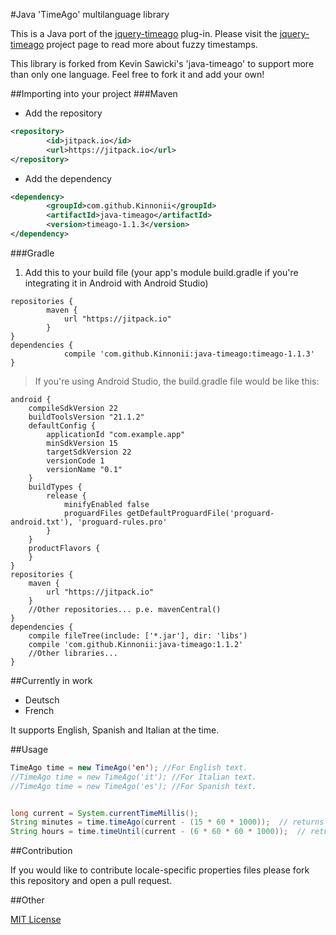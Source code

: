 #Java 'TimeAgo' multilanguage library

This is a Java port of the [jquery-timeago](https://github.com/rmm5t/jquery-timeago) plug-in.  Please visit the [jquery-timeago](http://rmm5t.github.com/jquery-timeago/) project page to read more about fuzzy timestamps.

This library is forked from Kevin Sawicki's 'java-timeago' to support more than only one language. Feel free to fork it and add your own! 


##Importing into your project
###Maven
* Add the repository
```xml
<repository>
	    <id>jitpack.io</id>
	    <url>https://jitpack.io</url>
</repository>
```
* Add the dependency
```xml
<dependency>
	    <groupId>com.github.Kinnonii</groupId>
	    <artifactId>java-timeago</artifactId>
	    <version>timeago-1.1.3</version>
</dependency>
```
###Gradle
1. Add this to your build file (your app's module build.gradle if you're integrating it in Android with Android Studio)
```
repositories {
	    maven {
	        url "https://jitpack.io"
	    }
}
dependencies {
	        compile 'com.github.Kinnonii:java-timeago:timeago-1.1.3'
}
```

>If you're using Android Studio, the build.gradle file would be like this:
```
android {
    compileSdkVersion 22
    buildToolsVersion "21.1.2"
    defaultConfig {
        applicationId "com.example.app"
        minSdkVersion 15
        targetSdkVersion 22
        versionCode 1
        versionName "0.1"
    }
    buildTypes {
        release {
            minifyEnabled false
            proguardFiles getDefaultProguardFile('proguard-android.txt'), 'proguard-rules.pro'
        }
    }
    productFlavors {
    }
}
repositories {
    maven {
        url "https://jitpack.io"
    }
    //Other repositories... p.e. mavenCentral()
}
dependencies {
    compile fileTree(include: ['*.jar'], dir: 'libs')
    compile 'com.github.Kinnonii:java-timeago:1.1.2'
    //Other libraries...
}
```

##Currently in work
* Deutsch
* French

It supports English, Spanish and Italian at the time.

##Usage

```java
TimeAgo time = new TimeAgo('en'); //For English text.
//TimeAgo time = new TimeAgo('it'); //For Italian text.
//TimeAgo time = new TimeAgo('es'); //For Spanish text.


long current = System.currentTimeMillis();
String minutes = time.timeAgo(current - (15 * 60 * 1000));	// returns "15 minutes ago"
String hours = time.timeUntil(current - (6 * 60 * 60 * 1000));	// returns "6 hours from now"
```


##Contribution

If you would like to contribute locale-specific properties files please fork this repository and open a pull request.

##Other

[MIT License](http://www.opensource.org/licenses/mit-license.html)
